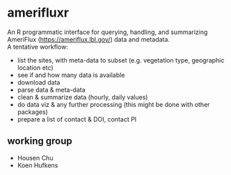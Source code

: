 # amerifluxr
An R programmatic interface for querying, handling, and summarizing AmeriFlux (https://ameriflux.lbl.gov/) data and metadata.  
A tentative workflow:
* list the sites, with meta-data to subset (e.g. vegetation type, geographic location etc)
* see if and how many data is available
* download data
* parse data & meta-data
* clean & summarize data (hourly, daily values)
* do data viz & any further processing (this might be done with other packages)
* prepare a list of contact & DOI, contact PI

## working group
* Housen Chu
* Koen Hufkens 
